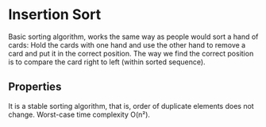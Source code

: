 # Insertion Sort
Basic sorting algorithm, works the same way as people would sort a hand of cards: Hold the cards with one hand and use the other hand to remove a card and put it in the correct position.
The way we find the correct position is to compare the card right to left (within sorted sequence). 

## Properties
It is a stable sorting algorithm, that is, order of duplicate elements does not change.
Worst-case time complexity O(n²).
